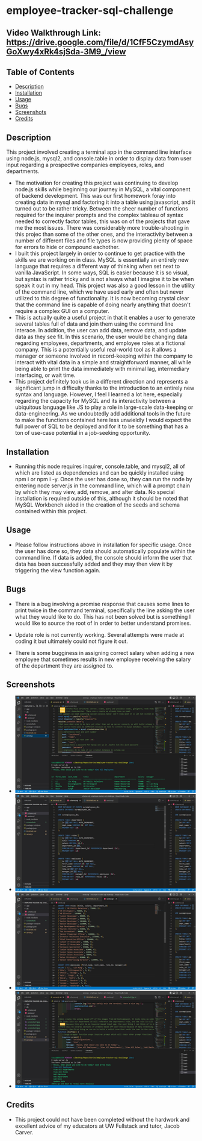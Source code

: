 # employee-tracker-sql-challenge

## Video Walkthrough Link: https://drive.google.com/file/d/1CfF5CzymdAsyGoXwy4xRk4sjSda-3M9_/view

## Table of Contents

- [Description](#description)
- [Installation](#installation)
- [Usage](#Usage)
- [Bugs](#Bugs)
- [Screenshots](#screenshots)
- [Credits](#credits)

## Description

This project involved creating a terminal app in the command line interface using node.js, mysql2, and console.table in order to display data from user input regarding a prospective companies employees, roles, and departments.

- The motivation for creating this project was continuing to develop node.js skills while beginning our journey in MySQL, a vital component of backend development. This was our first homework foray into creating data in mysql and factoring it into a table using javascript, and it turned out to be rather tricky. Between the sheer number of functions required for the inquirer prompts and the complex tableau of syntax needed to correctly factor tables, this was on of the projects that gave me the most issues. There was considerably more trouble-shooting in this projec than some of the other ones, and the interactivity between a number of different files and file types is now providing plenty of space for errors to hide or compound eachother.
- I built this project largely in order to continue to get practice with the skills we are working on in class. MySQL is essentially an entirely new language that requires a different way of thinking when set next to vanilla JavaScript. In some ways, SQL is easier because it is so visual, but syntax is rather tricky and is not always what I imagine it to be when speak it out in my head. This project was also a good lesson in the utility of the command line, which we have used early and often but never utilized to this degree of functionality. It is now becoming crystal clear that the command line is capable of doing nearly anything that doesn't require a complex GUI on a computer.
- This is actually quite a useful project in that it enables a user to generate several tables full of data and join them using the command line interace. In addition, the user can add data, remove data, and update data as they see fit. In this scenario, the user would be changing data regarding employees, departments, and employee roles at a fictional company. This is a potentially useful real-world tool as it allows a manager or someone involved in record-keeping within the company to interact with vital data in a simple and straightforward manner, all while being able to print the data immediately with minimal lag, intermediary interfacing, or wait time.
- This project definitely took us in a different direction and represents a significant jump in difficulty thanks to the introduction to an entirely new syntax and language. However, I feel I learned a lot here, especially regarding the capacity for MySQL and its interactivity between a ubiquitous language like JS to play a role in large-scale data-keeping or data-engineering. As we undoubtedly add additional tools in the future to make the functions contained here less unwieldly I would expect the full power of SQL to be deployed and for it to be something that has a ton of use-case potential in a job-seeking opportunity.

## Installation

- Running this node requires inquirer, console.table, and mysql2, all of which are listed as dependencies and can be quickly installed using npm i or npm i -y. Once the user has done so, they can run the node by entering node server.js in the command line, which will a prompt chain by which they may view, add, remove, and alter data. No special installation is required outside of this, although it should be noted that MySQL Workbench aided in the creation of the seeds and schema contained within this project.

## Usage

- Please follow instructions above in installation for specific usage. Once the user has done so, they data should automatically populate within the command line. If data is added, the console should inform the user that data has been successfully added and they may then view it by triggering the view function again.

## Bugs

- There is a bug involving a promise response that causes some lines to print twice in the command terminal, specifically the line asking the user what they would like to do. This has not been solved but is something I would like to source the root of in order to better understand promises.

- Update role is not currently working. Several attempts were made at coding it but ultimately could not figure it out.

- There is some bugginess in assigning correct salary when adding a new employee that sometimes results in new employee receiving the salary of the department they are assigned to.

## Screenshots

- ![Alt= Screenshot showing server.js running in node with a list of employees.](./screenshots/screenshot1.jpg)
- ![Alt= Screenshot showing the SQL schema.](./screenshots/screenshot2.jpg)
- ![Alt= Screenshot showing default SQL seeding.](./screenshots/screenshot3.jpg)
- ![Alt= Screenshot showing opening Inquirer prompt.](./screenshots/screenshot4.jpg)

## Credits

- This project could not have been completed without the hardwork and excellent advice of my educators at UW Fullstack and tutor, Jacob Carver.
